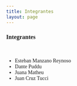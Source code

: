 ```yaml
---
title: Integrantes
layout: page
---
```


<font face="Comic Sans MS">

<h3>Integrantes</h3>
<br>

<ul>

<li>Esteban Manzano Reynoso</li>

<li>Dante Puddu</li>

<li>Juana Matheu</li>

<li>Juan Cruz Tucci</li>

</ul>

</font>
